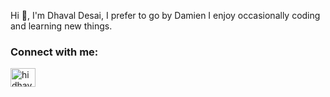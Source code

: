 Hi 👋, I'm Dhaval Desai, I prefer to go by Damien
I enjoy occasionally coding and learning new things.

<h3 align="left">Connect with me:</h3>
<p align="left">
<a href="https://linkedin.com/in/hidhavaldesai" target="blank"><img align="center" src="https://raw.githubusercontent.com/rahuldkjain/github-profile-readme-generator/master/src/images/icons/Social/linked-in-alt.svg" alt="hidhavaldesai" height="30" width="40" /></a>
</p>
